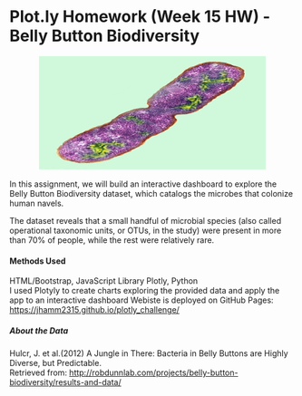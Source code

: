 # Plot.ly Homework (Week 15 HW) - Belly Button Biodiversity

<p align="center">
  <img width="400" height="200" src="bacteria.jpg">
</p>


In this assignment, we will build an interactive dashboard to explore the Belly Button Biodiversity dataset, which catalogs the microbes that colonize human navels.

The dataset reveals that a small handful of microbial species (also called operational taxonomic units, or OTUs, in the study) were present in more than 70% of people, while the rest were relatively rare.

#### Methods Used
HTML/Bootstrap, JavaScript Library Plotly, Python\
I used Plotyly to create charts exploring the provided data and apply the app to an interactive dashboard
Webiste is deployed on GitHub Pages: https://jhamm2315.github.io/plotly_challenge/


##### About the Data
Hulcr, J. et al.(2012) A Jungle in There: Bacteria in Belly Buttons are Highly Diverse, but Predictable. \
Retrieved from: http://robdunnlab.com/projects/belly-button-biodiversity/results-and-data/
